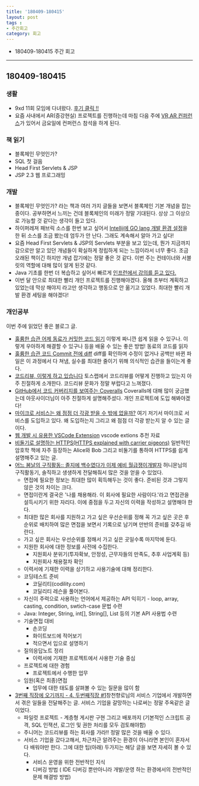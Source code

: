 ```yaml
---
title: '180409-180415'  
layout: post  
tags :  
- 주간회고
category: 회고
---
```


- 180409-180415 주간 회고

---

## 180409-180415

### 생활
  - 9xd 11회 모임에 다녀왔다. [후기 클릭 !!](https://gwonsungjun.github.io/meetup/2018/04/15/9xd11meeting/#)
  - 요즘 사내에서 AR(증강현실) 프로젝트를 진행하는데 마침 다음 주에 [VR,AR 컨퍼런스](http://www.seoulvrar.com/index.php)가 있어서 금요일에 컨퍼런스 참석을 하게 된다.

### 책 읽기
  - 블록체인 무엇인가?
  - SQL 첫 걸음
  - Head First Servlets & JSP
  - JSP 2.3 웹 프로그래밍

### 개발
  - 블록체인 무엇인가? 라는 책과 여러 가지 글들을 보면서 블록체인 기본 개념을 잡는 중이다. 공부하면서 느끼는 건데 블록체인의 미래가 정말 기대된다. 상상 그 이상으로 가능할 것 같다는 생각이 들고 있다.
  - 하이퍼레져 패브릭 소스를 한번 보고 싶어서 [Intellij에 GO lang 개발 환경 설정](https://gwonsungjun.github.io/golang/2018/04/09/intellij_golang/)을 한 뒤 소스를 조금 봤는데 엄두가 안 난다. 그래도 계속해서 알아 가고 싶다!
  - 요즘 Head First Servlets & JSP의 Servlets 부분을 보고 있는데, 뭔가 지금까지 감으로만 알고 있던 개념들이 확실하게 정립하게 되는 느낌이라서 너무 좋다. 조금 오래된 책이긴 하지만 개념 잡기에는 정말 좋은 것 같다. 이번 주는 컨테이너와 서블릿의 역할에 대해 많이 알게 된것 같다.
  - Java 기초를 한번 더 복습하고 싶어서 빠르게 [인프런에서 강의를 듣고 있다.](https://www.inflearn.com/course/%EC%8B%A4%EC%A0%84-%EC%9E%90%EB%B0%94-%EA%B0%95%EC%A2%8C/)
  - 이번 달 안으로 최대한 빨리 개인 프로젝트를 진행해야겠다. 올해 초부터 계획하고 있었는데 막상 해야지 라고만 생각하고 행동으로 안 옮기고 있었다. 최대한 빨리 개발 환경 세팅을 해야겠다!

### 개인공부
  이번 주에 읽었던 좋은 블로그 글.
  - [훌륭한 습관 어제 동료가 커밋한 코드 읽기](http://ohyecloudy.com/pnotes/archives/1629/) 이렇게 짜니깐 쉽게 읽을 수 있구나. 이렇게 우아하게 해결할 수 있구나 등을 배울 수 있는 좋은 방법! 동료의 코드를 읽자
  - [훌륭한 습관 코드 Commit 전에 diff](http://ohyecloudy.com/pnotes/archives/1435/)  diff를 확인하며 수정이 없거나 공백만 바뀐 파일은 이 과정에서 다 쳐냄, 실수를 최대한 줄이기 위해 의식적인 습관을 들이는게 좋다.
  - [코드리뷰, 이렇게 하고 있습니다](https://tosslab.github.io/codereview/2015/12/18/%EC%BD%94%EB%93%9C%EB%A6%AC%EB%B7%B0-%EC%9D%B4%EB%A0%87%EA%B2%8C-%ED%95%98%EA%B3%A0-%EC%9E%88%EB%8B%A4.html)
토스랩에서 코드리뷰를 어떻게 진행하고 있는지 아주 친절하게 소개한다. 코드리뷰 문화가 정말 부럽다고 느껴졌다.
  - [GitHub에서 코드 커버리지를 보여주는 Coveralls](https://blog.outsider.ne.kr/954) Coveralls에 대해 많이 궁금했는데 아웃사이더님이 아주 친절하게 설명해주셨다. 개인 프로젝트에 도입 해봐야겠다!
  - [마이크로 서비스는 왜 점점 더 각광 받을 수 밖에 없을까?](http://www.popit.kr/%EB%A7%88%EC%9D%B4%ED%81%AC%EB%A1%9C-%EC%84%9C%EB%B9%84%EC%8A%A4%EB%8A%94-%EC%99%9C-%EC%A0%90%EC%A0%90-%EB%8D%94-%EA%B0%81%EA%B4%91%EC%9D%84-%EB%B0%9B%EC%9D%84-%EC%88%98-%EB%B0%96%EC%97%90-%EC%97%86/)  여기 저기서 마이크로 서비스를 도입하고 있다. 왜 도입하는지 그리고 왜 점점 더 각광 받는지 알 수 있는 글이다.
  - [웹 개발 시 유용한 VSCode Extension](http://jetalog.net/70) vscode extions 추천 자료
  - [비둘기로 설명하는 HTTPS(HTTPS explained with carrier pigeons)](https://www.vobour.com/%EB%B9%84%EB%91%98%EA%B8%B0%EB%A1%9C-%EC%84%A4%EB%AA%85%ED%95%98%EB%8A%94-https-https-explained-with-car) 일반적인 암호학 책에 자주 등장하는 Alice와 Bob 그리고 비둘기를 통하여 HTTPS를 쉽게 설명해주고 있는 글.
  - [ 어느 봄날의 구직활동:: 졸지에 백수였다가 이제 예비 월급쟁이개발자](http://java.ihoney.pe.kr/504) 허니몬님의 구직활동기, 솔직하고 생생하게 전달해줘서 많은 것을 얻을 수 있었다.
    - 면접에 필요한 정보는 최대한 많이 획득해두는 것이 좋다. 준비된 것과 그렇지 않은 것의 차이는 크다.
    - 면접이란게 결국은 '나를 채용해라. 이 회사에 필요한 사람이다.'라고 면접관을 설득시키기 위한 자리다. 이에 중점을 두고 자신의 이력을 작성하고 설명해야 한다.
    - 최대한 많은 회사를 지원하고 가고 싶은 우선순위를 정해 꼭 가고 싶은 곳은 후순위로 배치하여 많은 면접을 보면서 기록으로 남기며 만반의 준비를 갖추길 바란다.
    - 가고 싶은 회사는 우선순위를 정해서 가고 싶은 곳일수록 마지막에 둔다.
    - 지원한 회사에 대한 정보를 사전에 수집한다.
      - 지원회사 분위기(투자확보, 안정성, 근무자들의 만족도, 추후 사업계획 등)
      - 지원회사 채용절차 확인
    - 이력서에 기재한 이력을 상기하고 사용기술에 대해 정리한다.
    - 코딩테스트 준비
      - 코딜리티(codility.com)
      - 코딜리티 레슨을 풀어본다.
    - 자신이 주력으로 사용하는 언어에서 제공하는 API 익히기 - loop, array, casting, condition, swtich-case 문법 수련
    - Java: Integer, String, int[], String[], List 등의 기본 API 사용법 수련
    - 기술면접 대비
      - 손코딩
      - 화이트보드에 적어보기
      - 적으면서 입으로 설명하기
    - 질의응답노트 정리
      - 이력서에 기재한 프로젝트에서 사용한 기술 중심
    - 프로젝트에 대한 경험
      - 프로젝트에서 수행한 업무
    - 임원(혹은 최종)면접
      - 업무에 대한 태도를 살펴볼 수 있는 질문을 많이 함
  - [3번째 직장에 오기까지 - 4. 두번째직장 #1](http://jojoldu.tistory.com/284)창천향로님의 서비스 기업에서 개발하면서 겪은 일들을 전달해주는 글. 서비스 기업을 갈망하는 나로써는 정말 주옥같은 글이었다.
    - 파일럿 프로젝트 - 계층형 게시판 구현 그리고 배포까지 (기본적인 스크립트 공격, SQL 인잭션, 로그인 및 권한 처리를 모두 검토해야함)
    - 주니어는 코드리뷰를 하는 회사를 가라!! 정말 많은 것을 배울 수 있다.
    - 서비스 기업을 갔다고해서, 차근차근 알려주는 환경이 아니라면 본인이 혼자서 다 배워야만 한다. 그에 대한 팁(아래) 두가지는 해당 글을 보면 자세히 볼 수 있다.
      - 서비스 운영을 위한 전반적인 지식
      - 디버깅 방법 ( IDE 디버깅 뿐만아니라 개발/운영 하는 환경에서의 전반적인 문제 해결방 방법)
